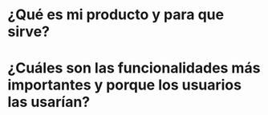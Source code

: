 # ¿Qué es mi producto y para que sirve?

# ¿Cuáles son las funcionalidades más importantes y porque los usuarios las usarían?

